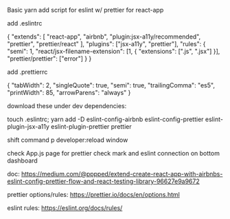 Basic yarn add script for eslint w/ prettier for react-app

add .eslintrc

{
  "extends": [
    "react-app",
    "airbnb",
    "plugin:jsx-a11y/recommended",
    "prettier",
    "prettier/react"
  ],
  "plugins": ["jsx-a11y", "prettier"],
  "rules": {
    "semi": 1,
    "react/jsx-filename-extension": [1, { "extensions": [".js", ".jsx"] }],
    "prettier/prettier": ["error"]
  }
}

add .prettierrc

{
  "tabWidth": 2,
  "singleQuote": true,
  "semi": true,
  "trailingComma": "es5",
  "printWidth": 85,
  "arrowParens": "always"
}


download these under dev dependencies: 

touch .eslintrc; yarn add -D eslint-config-airbnb eslint-config-prettier eslint-plugin-jsx-a11y eslint-plugin-prettier prettier

shift command p 
  developer:reload window

check App.js page for prettier check mark and eslint connection on bottom dashboard

doc: 
  https://medium.com/@pppped/extend-create-react-app-with-airbnbs-eslint-config-prettier-flow-and-react-testing-library-96627e9a9672

prettier options/rules: 
  https://prettier.io/docs/en/options.html

eslint rules: 
  https://eslint.org/docs/rules/